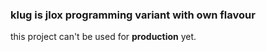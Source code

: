 ### klug is jlox programming variant with own flavour
this project can't be used for **production** yet.

